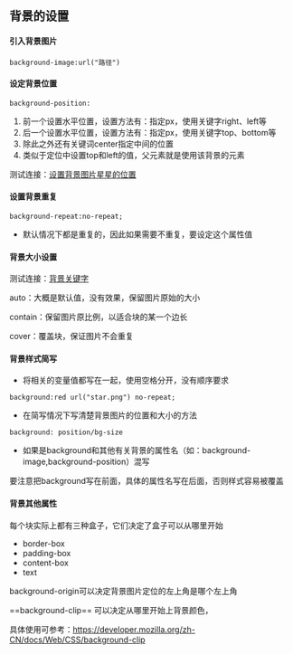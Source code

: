 ## 背景的设置

#### 引入背景图片

`background-image:url("路径")`

#### 设定背景位置

`background-position:`

1. 前一个设置水平位置，设置方法有：指定px，使用关键字right、left等
2. 后一个设置水平位置，设置方法有：指定px，使用关键字top、bottom等
3. 除此之外还有关键词center指定中间的位置
3. 类似于定位中设置top和left的值，父元素就是使用该背景的元素

测试连接：[设置背景图片星星的位置](https://developer.mozilla.org/zh-CN/docs/Learn/CSS/Building_blocks/Values_and_units#位置)

#### 设置背景重复

`background-repeat:no-repeat;`

- 默认情况下都是重复的，因此如果需要不重复，要设定这个属性值

#### 背景大小设置

测试连接：[背景关键字](https://developer.mozilla.org/zh-CN/docs/Web/CSS/background-size)

auto：大概是默认值，没有效果，保留图片原始的大小

contain：保留图片原比例，以适合块的某一个边长

cover：覆盖块，保证图片不会重复

#### 背景样式简写

- 将相关的变量值都写在一起，使用空格分开，没有顺序要求

`background:red url("star.png") no-repeat;`

- 在简写情况下写清楚背景图片的位置和大小的方法

`background: position/bg-size`

- 如果是background和其他有关背景的属性名（如：background-image,background-position）混写

要注意把background写在前面，具体的属性名写在后面，否则样式容易被覆盖

#### 背景其他属性

每个块实际上都有三种盒子，它们决定了盒子可以从哪里开始

- border-box
- padding-box
- content-box
- text

background-origin可以决定背景图片定位的左上角是哪个左上角

==background-clip== 可以决定从哪里开始上背景颜色，

具体使用可参考：https://developer.mozilla.org/zh-CN/docs/Web/CSS/background-clip